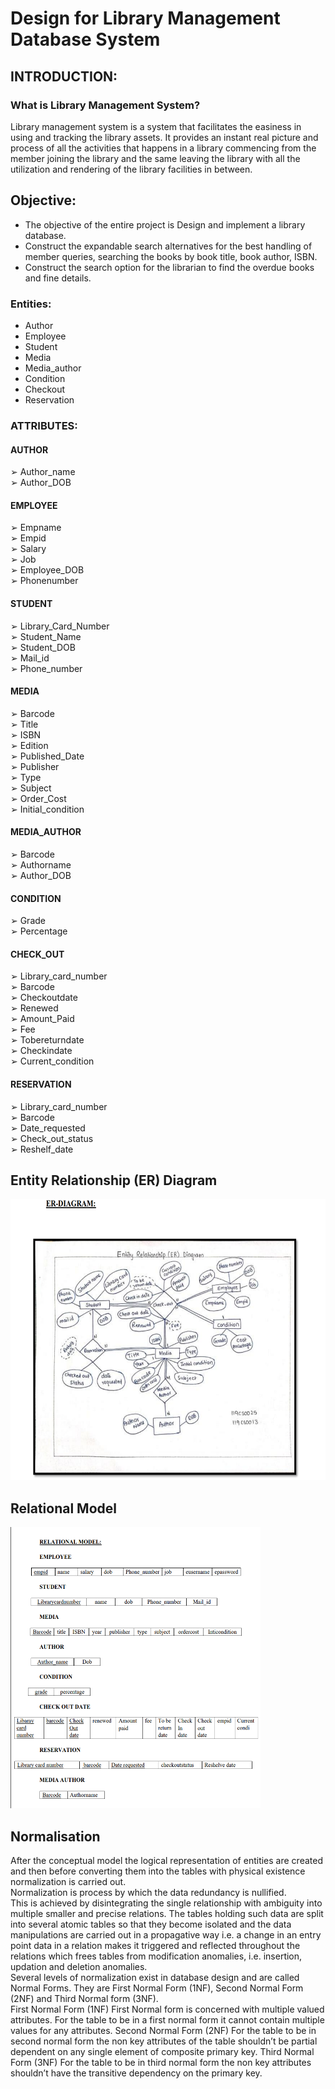# Design for Library Management Database System

## INTRODUCTION:
### What is Library Management System?
Library management system is a system that facilitates the easiness in using and tracking 
the library assets. It provides an instant real picture and process of all the activities that 
happens in a library commencing from the member joining the library and the same 
leaving the library with all the utilization and rendering of the library facilities in 
between.</br>
## Objective:
* The objective of the entire project is Design and implement a library database.</br>
* Construct the expandable search alternatives for the best handling of member queries, 
searching the books by book title, book author, ISBN.</br>
* Construct the search option for the librarian to find the overdue books and fine details.
### Entities:
* Author </br>
* Employee </br>
* Student </br>
* Media </br>
* Media_author </br>
* Condition </br>
* Checkout </br>
* Reservation </br>
### ATTRIBUTES:
#### AUTHOR
➢ Author_name </br>
➢ Author_DOB </br>
#### EMPLOYEE
➢ Empname </br>
➢ Empid </br>
➢ Salary </br>
➢ Job </br>
➢ Employee_DOB </br>
➢ Phonenumber </br>
#### STUDENT
➢ Library_Card_Number </br>
➢ Student_Name </br>
➢ Student_DOB </br>
➢ Mail_id </br>
➢ Phone_number </br>
#### MEDIA
➢ Barcode </br> 
➢ Title </br>
➢ ISBN </br>
➢ Edition </br> 
➢ Published_Date </br>
➢ Publisher </br>
➢ Type </br>
➢ Subject </br>
➢ Order_Cost </br>
➢ Initial_condition </br>
#### MEDIA_AUTHOR 
➢ Barcode </br>
➢ Authorname </br>
➢ Author_DOB</br>
#### CONDITION 
➢ Grade </br>
➢ Percentage </br>
#### CHECK_OUT 
➢ Library_card_number </br>
➢ Barcode </br>
➢ Checkoutdate </br>
➢ Renewed </br>
➢ Amount_Paid </br>
➢ Fee </br>
➢ Tobereturndate </br>
➢ Checkindate </br>
➢ Current_condition </br>
#### RESERVATION 
➢ Library_card_number </br>
➢ Barcode </br>
➢ Date_requested </br>
➢ Check_out_status </br>
➢ Reshelf_date

## Entity Relationship (ER) Diagram

<img src=https://github.com/swethareddy23/Design-for-Library-Management-Database-System/blob/main/ER%20Diagram.png  width='600' height='450' /></br>

## Relational Model

<img src= https://github.com/swethareddy23/Design-for-Library-Management-Database-System/blob/main/Relational%20Model.png  width='400' height='450' /></br>

## Normalisation

After the conceptual model the logical representation of entities are created and then before 
converting them into the tables with physical existence normalization is carried out. </br>
Normalization is process by which the data redundancy is nullified.</br>
This is achieved by disintegrating the single relationship with ambiguity into multiple 
smaller and precise relations. The tables holding such data are split into several atomic tables 
so that they become isolated and the data manipulations are carried out in a propagative way 
i.e. a change in an entry point data in a relation makes it triggered and reflected throughout 
the relations which frees tables from modification anomalies, i.e. insertion, updation and 
deletion anomalies.</br>
Several levels of normalization exist in database design and are called Normal Forms. They 
are First Normal Form (1NF), Second Normal Form (2NF) and Third Normal form (3NF).</br>
First Normal Form (1NF)
First Normal form is concerned with multiple valued attributes. For the table to be in a first 
normal form it cannot contain multiple values for any attributes.
Second Normal Form (2NF)
For the table to be in second normal form the non key attributes of the table shouldn’t be 
partial dependent on any single element of composite primary key.
Third Normal Form (3NF)
For the table to be in third normal form the non key attributes shouldn’t have the transitive 
dependency on the primary key.
